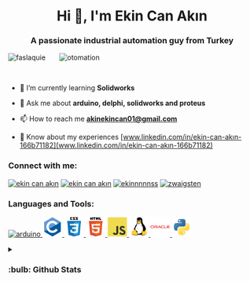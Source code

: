 <h1 align="center">Hi 👋, I'm Ekin Can Akın</h1>
<h3 align="center">A passionate industrial automation guy from Turkey</h3>
<img align="right" alt="otomation" width="400" src="https://media0.giphy.com/media/v1.Y2lkPTc5MGI3NjExOTZ1c3hsbjZtNmNtaHZzdnZlcTIwZ3MwNXQxMXc3NXlyZnF3YXF6ciZlcD12MV9pbnRlcm5hbF9naWZfYnlfaWQmY3Q9Zw/VjAB0fOmK15Ze/giphy.gif">

<p align="left"> <img src="https://komarev.com/ghpvc/?username=faslaquie&label=Profile%20views&color=0e75b6&style=flat" alt="faslaquie" /> </p>

<p align="left"> <a href="https://twitter.com/" target="blank"><img src="https://img.shields.io/twitter/follow/?logo=twitter&style=for-the-badge" alt="" /></a> </p>

- 🌱 I’m currently learning **Solidworks**

- 💬 Ask me about **arduino, delphi, solidworks and proteus**

- 📫 How to reach me **akinekincan01@gmail.com**

- 📄 Know about my experiences [www.linkedin.com/in/ekin-can-akın-166b71182](www.linkedin.com/in/ekin-can-akın-166b71182)

<h3 align="left">Connect with me:</h3>
<p align="left">
<a href="https://linkedin.com/in/ekin can akın" target="blank"><img align="center" src="https://raw.githubusercontent.com/rahuldkjain/github-profile-readme-generator/master/src/images/icons/Social/linked-in-alt.svg" alt="ekin can akın" height="30" width="40" /></a>
<a href="https://fb.com/ekin can akın" target="blank"><img align="center" src="https://raw.githubusercontent.com/rahuldkjain/github-profile-readme-generator/master/src/images/icons/Social/facebook.svg" alt="ekin can akın" height="30" width="40" /></a>
<a href="https://instagram.com/ekinnnnnss" target="blank"><img align="center" src="https://raw.githubusercontent.com/rahuldkjain/github-profile-readme-generator/master/src/images/icons/Social/instagram.svg" alt="ekinnnnnss" height="30" width="40" /></a>
<a href="https://www.youtube.com/c/zwaigsten" target="blank"><img align="center" src="https://raw.githubusercontent.com/rahuldkjain/github-profile-readme-generator/master/src/images/icons/Social/youtube.svg" alt="zwaigsten" height="30" width="40" /></a>
</p>

<h3 align="left">Languages and Tools:</h3>
<p align="left"> <a href="https://www.arduino.cc/" target="_blank" rel="noreferrer"> <img src="https://cdn.worldvectorlogo.com/logos/arduino-1.svg" alt="arduino" width="40" height="40"/> </a> <a href="https://www.cprogramming.com/" target="_blank" rel="noreferrer"> <img src="https://raw.githubusercontent.com/devicons/devicon/master/icons/c/c-original.svg" alt="c" width="40" height="40"/> </a> <a href="https://www.w3schools.com/css/" target="_blank" rel="noreferrer"> <img src="https://raw.githubusercontent.com/devicons/devicon/master/icons/css3/css3-original-wordmark.svg" alt="css3" width="40" height="40"/> </a> <a href="https://www.w3.org/html/" target="_blank" rel="noreferrer"> <img src="https://raw.githubusercontent.com/devicons/devicon/master/icons/html5/html5-original-wordmark.svg" alt="html5" width="40" height="40"/> </a> <a href="https://developer.mozilla.org/en-US/docs/Web/JavaScript" target="_blank" rel="noreferrer"> <img src="https://raw.githubusercontent.com/devicons/devicon/master/icons/javascript/javascript-original.svg" alt="javascript" width="40" height="40"/> </a> <a href="https://www.linux.org/" target="_blank" rel="noreferrer"> <img src="https://raw.githubusercontent.com/devicons/devicon/master/icons/linux/linux-original.svg" alt="linux" width="40" height="40"/> </a> <a href="https://www.oracle.com/" target="_blank" rel="noreferrer"> <img src="https://raw.githubusercontent.com/devicons/devicon/master/icons/oracle/oracle-original.svg" alt="oracle" width="40" height="40"/> </a> <a href="https://www.python.org" target="_blank" rel="noreferrer"> <img src="https://raw.githubusercontent.com/devicons/devicon/master/icons/python/python-original.svg" alt="python" width="40" height="40"/> </a> </p>

<details> 
  <summary><h3>:bulb: Github Stats</h3></summary>

  [![Top Langs](https://github-readme-stats.vercel.app/api/top-langs/?username=faslaquie&theme=tokyonight)](https://github.com/ardaltunel/github-readme-stats)

  ![Anurag's GitHub stats](https://github-readme-stats.vercel.app/api?username=faslaquie&show_icons=true&theme=tokyonight)

  [![GitHub Streak](http://github-readme-streak-stats.herokuapp.com?user=faslaquie&theme=tokyonight)](https://git.io/streak-stats)
</details>

